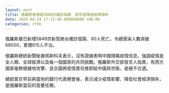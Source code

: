 ```yaml
---
layout: post
title: 俄羅斯再增逾5800宗確診個案　普京促降低經濟損失
date: 2020-04-24 17:12:48.000000000 +08:00
categories: rthk
---
```


俄羅斯單日新增5849宗新型肺炎確診個案、60人死亡，令總感染人數突破68000，累積615人不治。

俄羅斯總統新聞秘書佩斯科夫表示，沒有證據表明中國隱瞞疫情信息，強調疫情是全人類、全球經濟以及每一個國家的共同挑戰。俄羅斯外交部發言人指責，有西方國家毫無根據地攻擊、並企圖將疫情責任推卸給中國與世衛，是極不合適。

總統普京早前與當地的銀行代表開會後，表示減少疫情影響、降低社會經濟損失，是俄羅斯當前的首要任務。

